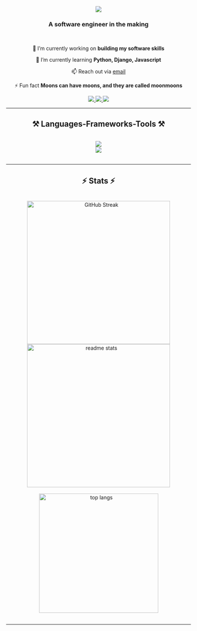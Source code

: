 <h1 align="center">
    <img src="https://readme-typing-svg.herokuapp.com/?font=Righteous&size=35&center=true&vCenter=true&width=500&height=70&duration=4000&lines=Hi+There!+👋;+I'm+Tracey+Kaburu!;" />
</h1>

<h3 align="center">A software engineer in the making</h3>

<br/>

<div align="center">
 
 🔭 I’m currently working on **building my software skills**
 
 🌱 I’m currently learning **Python, Django, Javascript**

📫 Reach out via [email](**traceymwendwa@gmail.com**)

⚡ Fun fact **Moons can have moons, and they are called moonmoons**

 </div>
 
<div align="center"> 
  <a href="https://linkedin.com/in/tracey-kaburu" target="_blank">
    <img src="https://img.shields.io/badge/LinkedIn-0077B5?style=for-the-badge&logo=linkedin&logoColor=white" target="_blank" />
  </a>
  <a href="https://twitter.com/kaburu_tracey" target="_blank">
    <img src="https://img.shields.io/badge/Twitter-1DA1F2?style=for-the-badge&logo=twitter&logoColor=white" />
  </a>
  <a href="https://tkcodes.hashnode.dev/" target="_blank">
     <img src="https://img.shields.io/badge/Hashnode-2962FF?style=for-the-badge&logo=hashnode&logoColor=white" target="_blank" />
  </a>
</div>

 <hr/>
 
<h2 align="center">⚒️ Languages-Frameworks-Tools ⚒️</h2>
<br/>
<div align="center">
    <img src="https://skillicons.dev/icons?i=html,css,javascript,python,django,c,mysql" /> <br/>
    <img src="https://skillicons.dev/icons?i=vscode,github,git" /><br>
</div>

<br/>
<hr/>

<h2 align="center">⚡ Stats ⚡</h2>
<br>
<div align=center>
  <img width=390 src="https://streak-stats.demolab.com?user=tkaburu&theme=transparent&date_format=j%20M%5B%20Y%5D" alt="GitHub Streak" alt="streak stats"/>
  <img width=390 src="https://github-readme-stats.vercel.app/api?username=tkaburu&show_icons=true&rank_icon=github&theme=transparent" alt="readme stats" />
  <br/><br/>
  <img width=325 align="center" src="https://github-readme-stats.vercel.app/api/top-langs/?username=tkaburu&size_weight=0.5&count_weight=0.5&theme=transparent" alt="top langs" />
</div>

<br/>

<hr/>

<br/>
